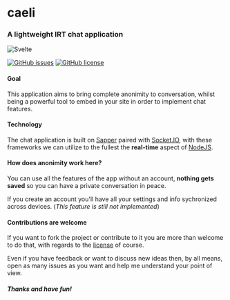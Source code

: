 # caeli
### A lightweight IRT chat application
![Svelte](https://img.shields.io/badge/powered%20by-svelte-gray?style=for-the-badge&logo=svelte)


[![GitHub issues](https://img.shields.io/github/issues/sinisimattia/caeli?color=purple&style=for-the-badge)](https://github.com/sinisimattia/caeli/issues)
[![GitHub license](https://img.shields.io/github/license/sinisimattia/caeli?style=for-the-badge)](https://github.com/sinisimattia/caeli/blob/master/LICENSE)


#### Goal

This application aims to bring complete anonimity to conversation, whilst being a powerful tool to embed in your site in order to implement chat features.

#### Technology

The chat application is built on [Sapper](https://sapper.svelte.dev) paired with [Socket.IO](https://socket.io), with these frameworks we can utilize to the fullest the **real-time** aspect of [NodeJS](https://nodejs.org).

#### How does anonimity work here?

You can use all the features of the app without an account, **nothing gets saved** so you can have a private conversation in peace.

If you create an account you'll have all your settings and info sychronized across devices.
(*This feature is still not implemented*)

#### Contributions are welcome

If you want to fork the project or contribute to it you are more than welcome to do that, with regards to the [license](LICENSE) of course.

Even if you have feedback or want to discuss new ideas then, by all means, open as many issues as you want and help me understand your point of view.

##### Thanks and have fun!
